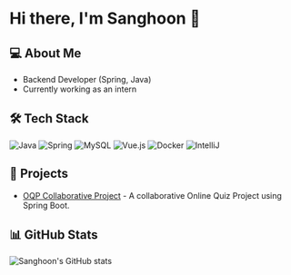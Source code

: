 # Hi there, I'm Sanghoon 👋

## 💻 About Me
- Backend Developer (Spring, Java)
- Currently working as an intern

## 🛠️ Tech Stack
![Java](https://img.shields.io/badge/Java-ED8B00?style=for-the-badge&logo=java&logoColor=white)
![Spring](https://img.shields.io/badge/Spring-6DB33F?style=for-the-badge&logo=spring&logoColor=white)
![MySQL](https://img.shields.io/badge/MySQL-4479A1?style=for-the-badge&logo=mysql&logoColor=white)
![Vue.js](https://img.shields.io/badge/Vue.js-4FC08D?style=for-the-badge&logo=vue.js&logoColor=white)
![Docker](https://img.shields.io/badge/Docker-2496ED?style=for-the-badge&logo=docker&logoColor=white)
![IntelliJ](https://img.shields.io/badge/IntelliJ-000000?style=for-the-badge&logo=intellij-idea&logoColor=white)

## 🚀 Projects
- [OQP Collaborative Project](https://github.com/sangHoonProject/OQP_backend) - A collaborative Online Quiz Project using Spring Boot.

## 📊 GitHub Stats
![Sanghoon's GitHub stats](https://github-readme-stats.vercel.app/api?username=PetOfLSE&show_icons=true&theme=radical)

